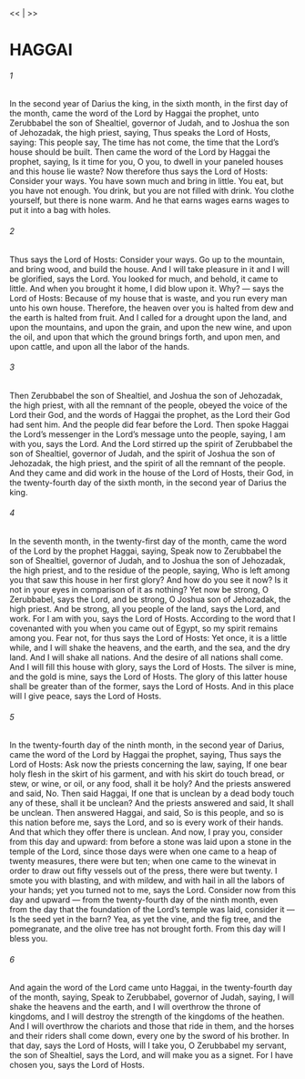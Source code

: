 <<   |   >>

# HAGGAI
###### 1
In the second year of Darius the king, in the sixth month, in the first day of the month, came the word of the Lord by Haggai the prophet, unto Zerubbabel the son of Shealtiel, governor of Judah, and to Joshua the son of Jehozadak, the high priest, saying, Thus speaks the Lord of Hosts, saying: This people say, The time has not come, the time that the Lord’s house should be built. Then came the word of the Lord by Haggai the prophet, saying, Is it time for you, O you, to dwell in your paneled houses and this house lie waste? Now therefore thus says the Lord of Hosts: Consider your ways. You have sown much and bring in little. You eat, but you have not enough. You drink, but you are not filled with drink. You clothe yourself, but there is none warm. And he that earns wages earns wages to put it into a bag with holes.

###### 2
Thus says the Lord of Hosts: Consider your ways. Go up to the mountain, and bring wood, and build the house. And I will take pleasure in it and I will be glorified, says the Lord. You looked for much, and behold, it came to little. And when you brought it home, I did blow upon it. Why? — says the Lord of Hosts: Because of my house that is waste, and you run every man unto his own house. Therefore, the heaven over you is halted from dew and the earth is halted from fruit. And I called for a drought upon the land, and upon the mountains, and upon the grain, and upon the new wine, and upon the oil, and upon that which the ground brings forth, and upon men, and upon cattle, and upon all the labor of the hands.

###### 3
Then Zerubbabel the son of Shealtiel, and Joshua the son of Jehozadak, the high priest, with all the remnant of the people, obeyed the voice of the Lord their God, and the words of Haggai the prophet, as the Lord their God had sent him. And the people did fear before the Lord. Then spoke Haggai the Lord’s messenger in the Lord’s message unto the people, saying, I am with you, says the Lord. And the Lord stirred up the spirit of Zerubbabel the son of Shealtiel, governor of Judah, and the spirit of Joshua the son of Jehozadak, the high priest, and the spirit of all the remnant of the people. And they came and did work in the house of the Lord of Hosts, their God, in the twenty-fourth day of the sixth month, in the second year of Darius the king.

###### 4
In the seventh month, in the twenty-first day of the month, came the word of the Lord by the prophet Haggai, saying, Speak now to Zerubbabel the son of Shealtiel, governor of Judah, and to Joshua the son of Jehozadak, the high priest, and to the residue of the people, saying, Who is left among you that saw this house in her first glory? And how do you see it now? Is it not in your eyes in comparison of it as nothing? Yet now be strong, O Zerubbabel, says the Lord, and be strong, O Joshua son of Jehozadak, the high priest. And be strong, all you people of the land, says the Lord, and work. For I am with you, says the Lord of Hosts. According to the word that I covenanted with you when you came out of Egypt, so my spirit remains among you. Fear not, for thus says the Lord of Hosts: Yet once, it is a little while, and I will shake the heavens, and the earth, and the sea, and the dry land. And I will shake all nations. And the desire of all nations shall come. And I will fill this house with glory, says the Lord of Hosts. The silver is mine, and the gold is mine, says the Lord of Hosts. The glory of this latter house shall be greater than of the former, says the Lord of Hosts. And in this place will I give peace, says the Lord of Hosts.

###### 5
In the twenty-fourth day of the ninth month, in the second year of Darius, came the word of the Lord by Haggai the prophet, saying, Thus says the Lord of Hosts: Ask now the priests concerning the law, saying, If one bear holy flesh in the skirt of his garment, and with his skirt do touch bread, or stew, or wine, or oil, or any food, shall it be holy? And the priests answered and said, No. Then said Haggai, If one that is unclean by a dead body touch any of these, shall it be unclean? And the priests answered and said, It shall be unclean. Then answered Haggai, and said, So is this people, and so is this nation before me, says the Lord, and so is every work of their hands. And that which they offer there is unclean. And now, I pray you, consider from this day and upward: from before a stone was laid upon a stone in the temple of the Lord, since those days were when one came to a heap of twenty measures, there were but ten; when one came to the winevat in order to draw out fifty vessels out of the press, there were but twenty. I smote you with blasting, and with mildew, and with hail in all the labors of your hands; yet you turned not to me, says the Lord. Consider now from this day and upward — from the twenty-fourth day of the ninth month, even from the day that the foundation of the Lord’s temple was laid, consider it — Is the seed yet in the barn? Yea, as yet the vine, and the fig tree, and the pomegranate, and the olive tree has not brought forth. From this day will I bless you.

###### 6
And again the word of the Lord came unto Haggai, in the twenty-fourth day of the month, saying, Speak to Zerubbabel, governor of Judah, saying, I will shake the heavens and the earth, and I will overthrow the throne of kingdoms, and I will destroy the strength of the kingdoms of the heathen. And I will overthrow the chariots and those that ride in them, and the horses and their riders shall come down, every one by the sword of his brother. In that day, says the Lord of Hosts, will I take you, O Zerubbabel my servant, the son of Shealtiel, says the Lord, and will make you as a signet. For I have chosen you, says the Lord of Hosts.